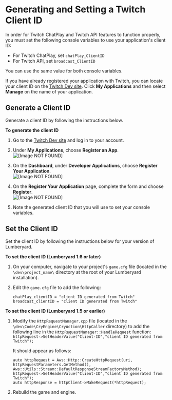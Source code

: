 # Generating and Setting a Twitch Client ID<a name="chatplay-generate-twitch-client-id"></a>

In order for Twitch ChatPlay and Twitch API features to function properly, you must set the following console variables to use your application's client ID:
+ For Twitch ChatPlay, set `chatPlay_ClientID`
+ For Twitch API, set `broadcast_ClientID`

You can use the same value for both console variables\.

If you have already registered your application with Twitch, you can locate your client ID on the [Twitch Dev site](https://dev.twitch.tv/)\. Click **My Applications** and then select **Manage** on the name of your application\.

## Generate a Client ID<a name="generate-twitch-client-id-howto"></a>

Generate a client ID by following the instructions below\.

**To generate the client ID**

1. Go to the [Twitch Dev site](https://dev.twitch.tv/) and log in to your account\.

1. Under **My Applications**, choose **Register an App**\.  
![\[Image NOT FOUND\]](http://docs.aws.amazon.com/lumberyard/latest/userguide/images/twitch-client-id-dev-site.png)

1. On the **Dashboard**, under **Developer Applications**, choose **Register Your Application**\.  
![\[Image NOT FOUND\]](http://docs.aws.amazon.com/lumberyard/latest/userguide/images/twitch-client-id-register-app-dashboard.png)

1. On the **Register Your Application** page, complete the form and choose **Register**\.  
![\[Image NOT FOUND\]](http://docs.aws.amazon.com/lumberyard/latest/userguide/images/twitch-client-id-register-application-page.png)

1. Note the generated client ID that you will use to set your console variables\.

## Set the Client ID<a name="set-twitch-client-id-howto"></a>

Set the client ID by following the instructions below for your version of Lumberyard\.

**To set the client ID \(Lumberyard 1\.6 or later\)**

1. On your computer, navigate to your project's `game.cfg` file \(located in the `\dev\project_name\` directory at the root of your Lumberyard installation\)\.

1. Edit the `game.cfg` file to add the following:

   ```
   chatPlay_clientID = "client ID generated from Twitch"
   broadcast_clientID = "client ID generated from Twitch"
   ```

**To set the client ID \(Lumberyard 1\.5 or earlier\)**

1. Modify the `HttpRequestManager.cpp` file \(located in the `\dev\Code\CryEngine\CryAction\HttpCaller` directory\) to add the following line in the `HttpRequestManager::HandleRequest` function: `httpRequest->SetHeaderValue("Client-ID","client ID generated from Twitch");`

   It should appear as follows:

   ```
   auto httpRequest = Aws::Http::CreateHttpRequest(uri, httpRequestParameters.GetMethod(), 
   Aws::Utils::Stream::DefaultResponseStreamFactoryMethod);
   httpRequest->SetHeaderValue("Client-ID","client ID generated from Twitch");
   auto httpResponse = httpClient->MakeRequest(*httpRequest);
   ```

1. Rebuild the game and engine\.
